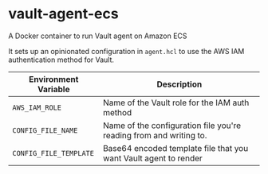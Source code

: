# vault-agent-ecs

A Docker container to run Vault agent on Amazon ECS


It sets up an opinionated configuration in `agent.hcl` to use
the AWS IAM authentication method for Vault.

| Environment Variable | Description |
| --- | --- |
| `AWS_IAM_ROLE` | Name of the Vault role for the IAM auth method |
| `CONFIG_FILE_NAME` | Name of the configuration file you're reading from and writing to. |
| `CONFIG_FILE_TEMPLATE` | Base64 encoded template file that you want Vault agent to render |